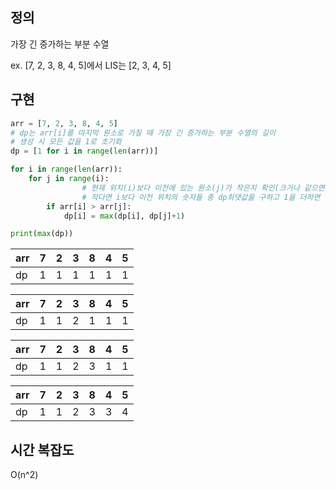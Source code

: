 ## 정의

가장 긴 증가하는 부분 수열

ex. [7, 2, 3, 8, 4, 5]에서 LIS는 [2, 3, 4, 5]

## 구현

```python
arr = [7, 2, 3, 8, 4, 5]
# dp는 arr[i]를 마지막 원소로 가질 때 가장 긴 증가하는 부분 수열의 길이
# 생성 시 모든 값을 1로 초기화
dp = [1 for i in range(len(arr))]

for i in range(len(arr)):
    for j in range(i):
				# 현재 위치(i)보다 이전에 있는 원소(j)가 작은지 확인(크거나 같으면 증가하는 부분수열이 아니기 때문에)
				# 작다면 i보다 이전 위치의 숫자들 중 dp최댓값을 구하고 1을 더하면 됨
        if arr[i] > arr[j]:
            dp[i] = max(dp[i], dp[j]+1)

print(max(dp))
```

| arr | 7 | 2 | 3 | 8 | 4 | 5 |
| --- | --- | --- | --- | --- | --- | --- |
| dp | 1 | 1 | 1 | 1 | 1 | 1 |

| arr | 7 | 2 | 3 | 8 | 4 | 5 |
| --- | --- | --- | --- | --- | --- | --- |
| dp | 1 | 1 | 2 | 1 | 1 | 1 |

| arr | 7 | 2 | 3 | 8 | 4 | 5 |
| --- | --- | --- | --- | --- | --- | --- |
| dp | 1 | 1 | 2 | 3 | 1 | 1 |

| arr | 7 | 2 | 3 | 8 | 4 | 5 |
| --- | --- | --- | --- | --- | --- | --- |
| dp | 1 | 1 | 2 | 3 | 3 | 4 |

## 시간 복잡도

O(n^2)